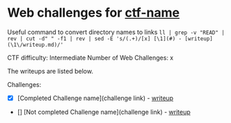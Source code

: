 # Web challenges for [ctf-name](https://ctf-name.com)

Useful command to convert directory names to links
`ll | grep -v "READ" | rev | cut -d" " -f1 | rev | sed -E 's/(.+)/[x] [\1](#) - [writeup](\1\/writeup.md)/'`

CTF difficulty: Intermediate
Number of Web Challenges: x

The writeups are listed below.

Challenges:
- [x] [Completed Challenge name](challenge link) - [writeup](challenge-name/writeup.md)
- [] [Not completed Challenge name](challenge link) - [writeup](challenge-name/writeup.md)
